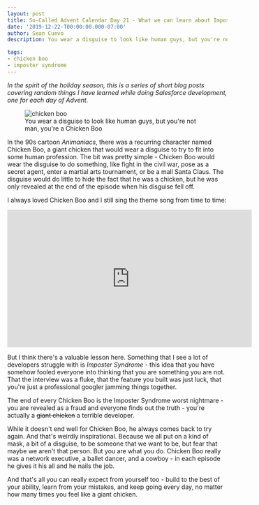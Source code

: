 ```yaml
---
layout: post
title: So-Called Advent Calendar Day 21 - What we can learn about Imposter Syndrome from Chicken Boo
date: '2019-12-22-T00:00:00.000-07:00'
author: Sean Cuevo
description: You wear a disguise to look like human guys, but you're not man, you're a Chicken Boo

tags:
- chicken boo
- imposter syndrome
---
```


*In the spirit of the holiday season, this is a series of short blog posts covering random things I have learned while doing Salesforce development, one for each day of Advent.*

<figure>
  <img src="{{site.url}}/assets/img/chicken-boo.jpg" alt="chicken boo"/>
  <figcaption>You wear a disguise to look like human guys, but you're not man, you're a Chicken Boo</figcaption>
</figure>

In the 90s cartoon *Animaniacs*, there was a recurring character named Chicken Boo, a giant chicken that would wear a disguise to try to fit into some human profession. The bit was pretty simple - Chicken Boo would wear the disguise to do something, like fight in the civil war, pose as a secret agent, enter a martial arts tournament, or be a mall Santa Claus. The disguise would do little to hide the fact that he was a chicken, but he was only revealed at the end of the episode when his disguise fell off.

I always loved Chicken Boo and I still sing the theme song from time to time:

<iframe width="560" height="315" src="https://www.youtube.com/embed/Xr37BJA3cLI" frameborder="0" allow="accelerometer; autoplay; encrypted-media; gyroscope; picture-in-picture" allowfullscreen></iframe>

But I think there's a valuable lesson here. Something that I see a lot of developers struggle with is *Imposter Syndrome* - this idea that you have somehow fooled everyone into thinking that you are something you are not. That the interview was a fluke, that the feature you built was just luck, that you're just a professional googler jamming things together.

The end of every Chicken Boo is the Imposter Syndrome worst nightmare - you are revealed as a fraud and everyone finds out the truth - you're actually a ~~giant chicken~~ a terrible developer.

While it doesn't end well for Chicken Boo, he always comes back to try again. And that's weirdly inspirational. Because we all put on a kind of mask, a bit of a disguise, to be someone that we want to be, but fear that maybe we aren't that person. But you are what you do. Chicken Boo really was a network executive, a ballet dancer, and a cowboy - in each episode he gives it his all and he nails the job.

And that's all you can really expect from yourself too - build to the best of your ability, learn from your mistakes, and keep going every day, no matter how many times you feel like a giant chicken.